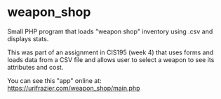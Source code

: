 # weapon_shop
Small PHP program that loads "weapon shop" inventory using .csv and displays stats.

This was part of an assignment in CIS195 (week 4) that uses forms and loads data from a CSV file and allows user to select a weapon to see its attributes and cost.

You can see this "app" online at: https://urifrazier.com/weapon_shop/main.php

